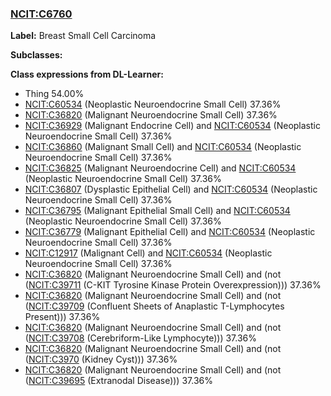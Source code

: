
### [NCIT:C6760](http://purl.obolibrary.org/obo/NCIT_C6760)
**Label:** Breast Small Cell Carcinoma

**Subclasses:** 

**Class expressions from DL-Learner:**

- Thing 54.00%
- [NCIT:C60534](http://purl.obolibrary.org/obo/NCIT_C60534) (Neoplastic Neuroendocrine Small Cell) 37.36%
- [NCIT:C36820](http://purl.obolibrary.org/obo/NCIT_C36820) (Malignant Neuroendocrine Small Cell) 37.36%
- [NCIT:C36929](http://purl.obolibrary.org/obo/NCIT_C36929) (Malignant Endocrine Cell) and [NCIT:C60534](http://purl.obolibrary.org/obo/NCIT_C60534) (Neoplastic Neuroendocrine Small Cell) 37.36%
- [NCIT:C36860](http://purl.obolibrary.org/obo/NCIT_C36860) (Malignant Small Cell) and [NCIT:C60534](http://purl.obolibrary.org/obo/NCIT_C60534) (Neoplastic Neuroendocrine Small Cell) 37.36%
- [NCIT:C36825](http://purl.obolibrary.org/obo/NCIT_C36825) (Malignant Neuroendocrine Cell) and [NCIT:C60534](http://purl.obolibrary.org/obo/NCIT_C60534) (Neoplastic Neuroendocrine Small Cell) 37.36%
- [NCIT:C36807](http://purl.obolibrary.org/obo/NCIT_C36807) (Dysplastic Epithelial Cell) and [NCIT:C60534](http://purl.obolibrary.org/obo/NCIT_C60534) (Neoplastic Neuroendocrine Small Cell) 37.36%
- [NCIT:C36795](http://purl.obolibrary.org/obo/NCIT_C36795) (Malignant Epithelial Small Cell) and [NCIT:C60534](http://purl.obolibrary.org/obo/NCIT_C60534) (Neoplastic Neuroendocrine Small Cell) 37.36%
- [NCIT:C36779](http://purl.obolibrary.org/obo/NCIT_C36779) (Malignant Epithelial Cell) and [NCIT:C60534](http://purl.obolibrary.org/obo/NCIT_C60534) (Neoplastic Neuroendocrine Small Cell) 37.36%
- [NCIT:C12917](http://purl.obolibrary.org/obo/NCIT_C12917) (Malignant Cell) and [NCIT:C60534](http://purl.obolibrary.org/obo/NCIT_C60534) (Neoplastic Neuroendocrine Small Cell) 37.36%
- [NCIT:C36820](http://purl.obolibrary.org/obo/NCIT_C36820) (Malignant Neuroendocrine Small Cell) and (not ([NCIT:C39711](http://purl.obolibrary.org/obo/NCIT_C39711) (C-KIT Tyrosine Kinase Protein Overexpression))) 37.36%
- [NCIT:C36820](http://purl.obolibrary.org/obo/NCIT_C36820) (Malignant Neuroendocrine Small Cell) and (not ([NCIT:C39709](http://purl.obolibrary.org/obo/NCIT_C39709) (Confluent Sheets of Anaplastic T-Lymphocytes Present))) 37.36%
- [NCIT:C36820](http://purl.obolibrary.org/obo/NCIT_C36820) (Malignant Neuroendocrine Small Cell) and (not ([NCIT:C39708](http://purl.obolibrary.org/obo/NCIT_C39708) (Cerebriform-Like Lymphocyte))) 37.36%
- [NCIT:C36820](http://purl.obolibrary.org/obo/NCIT_C36820) (Malignant Neuroendocrine Small Cell) and (not ([NCIT:C3970](http://purl.obolibrary.org/obo/NCIT_C3970) (Kidney Cyst))) 37.36%
- [NCIT:C36820](http://purl.obolibrary.org/obo/NCIT_C36820) (Malignant Neuroendocrine Small Cell) and (not ([NCIT:C39695](http://purl.obolibrary.org/obo/NCIT_C39695) (Extranodal Disease))) 37.36%


